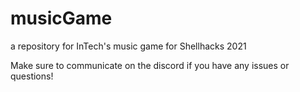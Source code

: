 # musicGame
a repository for InTech's music game for Shellhacks 2021

Make sure to communicate on the discord if you have any issues or questions!

